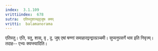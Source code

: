 ```yaml
---
index:  3.1.109
vrittiindex:  678
sutra:  एतिस्तुशास्वृदृजुषः क्यप्
vritti:  balamanorama 
---
```


एतिस्तु। एति, स्तु, शास्, वृ , दृ, जुष् एषां षण्णां समाहारद्वन्द्वात्प्रञ्चमी। सुप्यनुपसर्गे भाव इति निवृत्त्म्। तदाह-- एभ्यः क्यप्स्यादिति। 

